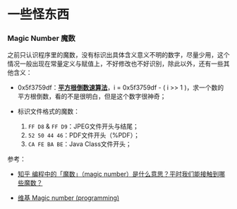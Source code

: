 # 一些怪东西

### Magic Number 魔数

之前只认识程序里的魔数，没有标识出具体含义意义不明的数字，尽量少用，这个情况一般出现在常量定义与赋值上，不好修改也不好识别，除此以外，还有一些其他含义：

- 0x5f3759df：[**平方根倒数速算法**](https://en.wikipedia.org/wiki/Fast_inverse_square_root)，i = 0x5f3759df - ( i >> 1 )，求一个数的平方根倒数，看的不是很明白，但是这个数字很神奇；

- 标识文件格式的魔数：
  1. `FF D8` & `FF D9`：JPEG文件开头与结尾；
  2. `52 50 44 46`：PDF文件开头（%PDF）；
  3. `CA FE BA BE`：Java Class文件开头；

参考：

- [知乎 编程中的「魔数」（magic number）是什么意思？平时我们能接触到哪些魔数？](https://www.zhihu.com/question/22018894)

- [维基 Magic number (programming)](https://en.wikipedia.org/wiki/Magic_number_(programming))